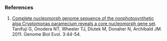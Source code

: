 ### References

1.  [Complete nucleomorph genome sequence of the nonphotosynthetic alga
    Cryptomonas paramecium reveals a core nucleomorph gene
    set](http://europepmc.org/abstract/MED/21147880).\
    Tanifuji G, Onodera NT, Wheeler TJ, Dlutek M, Donaher N, Archibald
    JM. 2011. Genome Biol Evol. 3:44-54.
